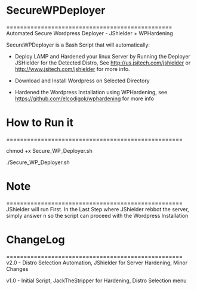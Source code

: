 # SecureWPDeployer
================================================
Automated Secure Wordpress Deployer - JShielder + WPHardening

SecureWPDeployer is a Bash Script that will automatically:

* Deploy LAMP and Hardened your linux Server by Running the Deployer JSHielder for the Detected
Distro, See  http://us.jsitech.com/jshielder or http://www.jsitech.com/jshielder
for more info.

* Download and Install Wordpress on Selected Directory

* Hardened the Wordpress Installation using WPHardening, see
https://github.com/elcodigok/wphardening for more info

# How to Run it
===================================================

chmod +x Secure_WP_Deployer.sh

./Secure_WP_Deployer.sh

# Note
===================================================
JShielder will run First. In the Last Step where JShielder rebbot the server, simply answer n
so the script can proceed with the Wordpress Installation

# ChangeLog
===================================================
v2.0 - Distro Selection Automation, JShielder for Server Hardening, Minor Changes

v1.0 - Initial Script, JackTheStripper for Hardening, Distro Selection menu
